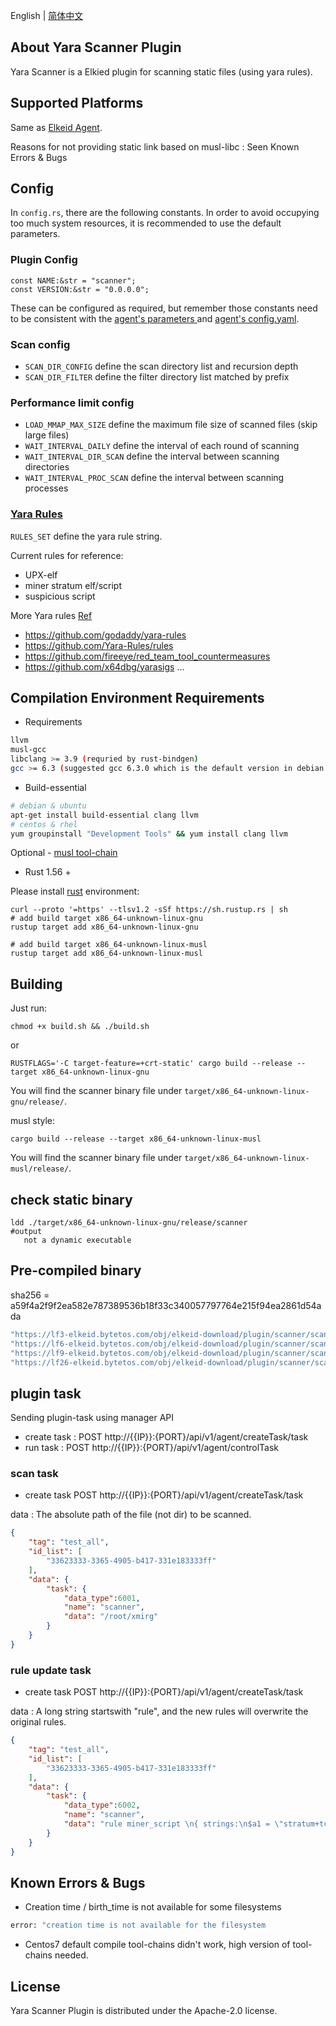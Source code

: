 English | [简体中文](README-zh_CN.md)
## About Yara Scanner Plugin
Yara Scanner is a Elkied plugin for scanning static files (using yara rules).


## Supported Platforms
Same as [Elkeid Agent](../README.md#supported-platforms).


Reasons for not providing static link based on musl-libc : Seen Known Errors & Bugs

## Config
In `config.rs`, there are the following constants. In order to avoid occupying too much system resources, it is recommended to use the default parameters.

### Plugin Config
```
const NAME:&str = "scanner";
const VERSION:&str = "0.0.0.0";
```
These can be configured as required, but remember those constants need to be consistent with the [agent's parameters ](../README.md#parameters-and-options) and [agent's config.yaml](../README.md#config-file).

### Scan config
* `SCAN_DIR_CONFIG` define the scan directory list and recursion depth
* `SCAN_DIR_FILTER` define the filter directory list matched by prefix

### Performance limit config
* `LOAD_MMAP_MAX_SIZE` define the maximum file size of scanned files (skip large files)
* `WAIT_INTERVAL_DAILY` define the interval of each round of scanning
* `WAIT_INTERVAL_DIR_SCAN` define the interval between scanning directories
* `WAIT_INTERVAL_PROC_SCAN` define the interval between scanning processes


### [Yara Rules](https://yara.readthedocs.io/en/stable/writingrules.html)
`RULES_SET` define the yara rule string.

Current rules for reference:
* UPX-elf
* miner stratum elf/script
* suspicious script


More Yara rules [Ref](https://github.com/InQuest/awesome-yara)
* https://github.com/godaddy/yara-rules
* https://github.com/Yara-Rules/rules
* https://github.com/fireeye/red_team_tool_countermeasures
* https://github.com/x64dbg/yarasigs
...


## Compilation Environment Requirements

* Requirements
```bash
llvm
musl-gcc
libclang >= 3.9 (requried by rust-bindgen)
gcc >= 6.3 (suggested gcc 6.3.0 which is the default version in debian 9)
```

* Build-essential
```bash
# debian & ubuntu
apt-get install build-essential clang llvm
# centos & rhel
yum groupinstall "Development Tools" && yum install clang llvm
```
Optional - [musl tool-chain](https://www.musl-libc.org/how.html)

* Rust 1.56 +

Please install [rust](https://www.rust-lang.org/tools/install) environment:
```
curl --proto '=https' --tlsv1.2 -sSf https://sh.rustup.rs | sh
# add build target x86_64-unknown-linux-gnu
rustup target add x86_64-unknown-linux-gnu

# add build target x86_64-unknown-linux-musl
rustup target add x86_64-unknown-linux-musl
```

## Building
Just run:
```
chmod +x build.sh && ./build.sh
```
or
```
RUSTFLAGS='-C target-feature=+crt-static' cargo build --release --target x86_64-unknown-linux-gnu
```
You will find the scanner binary file under `target/x86_64-unknown-linux-gnu/release/`.



musl style:
```
cargo build --release --target x86_64-unknown-linux-musl
```
You will find the scanner binary file under `target/x86_64-unknown-linux-musl/release/`.


## check static binary

```
ldd ./target/x86_64-unknown-linux-gnu/release/scanner
#output
   not a dynamic executable
```


## Pre-compiled binary

sha256 = a59f4a2f9f2ea582e787389536b18f33c340057797764e215f94ea2861d54ada


```bash
"https://lf3-elkeid.bytetos.com/obj/elkeid-download/plugin/scanner/scanner-linux-amd64-3.0.0.5.plg",
"https://lf6-elkeid.bytetos.com/obj/elkeid-download/plugin/scanner/scanner-linux-amd64-3.0.0.5.plg",
"https://lf9-elkeid.bytetos.com/obj/elkeid-download/plugin/scanner/scanner-linux-amd64-3.0.0.5.plg",
"https://lf26-elkeid.bytetos.com/obj/elkeid-download/plugin/scanner/scanner-linux-amd64-3.0.0.5.plg"
```

## plugin task

Sending plugin-task using manager API

* create task : POST http://{{IP}}:{PORT}/api/v1/agent/createTask/task
* run task : POST http://{{IP}}:{PORT}/api/v1/agent/controlTask



### scan task
* create task POST http://{{IP}}:{PORT}/api/v1/agent/createTask/task

data : The absolute path of the file (not dir) to be scanned.


```json
{
    "tag": "test_all",
    "id_list": [
        "33623333-3365-4905-b417-331e183333ff"
    ],
    "data": {
        "task": {
            "data_type":6001,
            "name": "scanner",
            "data": "/root/xmirg"
        }
    }
}
```

### rule update task
* create task POST http://{{IP}}:{PORT}/api/v1/agent/createTask/task

data : A long string startswith "rule", and the new rules will overwrite the original rules.

```json
{
    "tag": "test_all",
    "id_list": [
        "33623333-3365-4905-b417-331e183333ff"
    ],
    "data": {
        "task": {
            "data_type":6002,
            "name": "scanner",
            "data": "rule miner_script \n{ strings:\n$a1 = \"stratum+tcp\"\n$a2 = \"stratum+udp\"\n$a3 = \"stratum+ssl\"\n$a4 = \"ethproxy+tcp\"\n$a5 = \"nicehash+tcp\"\ncondition:\nis_script and any of them\n}"
        }
    }
}
```



## Known Errors & Bugs
* Creation time / birth_time is not available for some filesystems
```bash
error: "creation time is not available for the filesystem
```
* Centos7 default compile tool-chains didn't work,  high version of tool-chains needed.

## License
Yara Scanner Plugin is distributed under the Apache-2.0 license.
